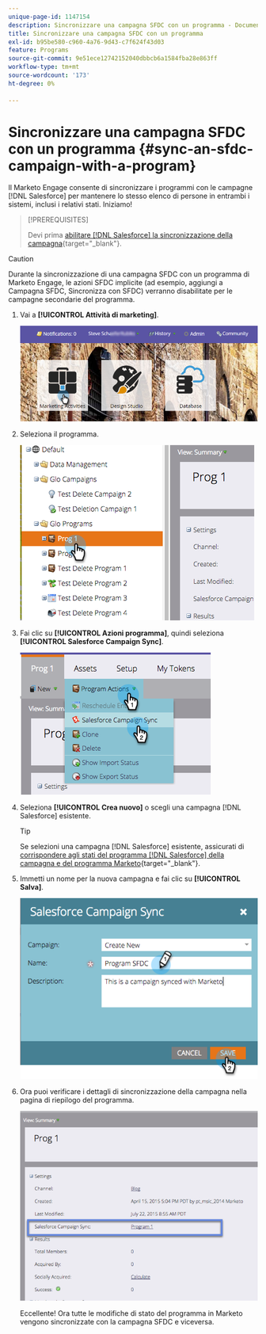 ```yaml
---
unique-page-id: 1147154
description: Sincronizzare una campagna SFDC con un programma - Documenti Marketo - Documentazione del prodotto
title: Sincronizzare una campagna SFDC con un programma
exl-id: b95be580-c960-4a76-9d43-c7f624f43d03
feature: Programs
source-git-commit: 9e51ece12742152040dbbcb6a1584fba28e863ff
workflow-type: tm+mt
source-wordcount: '173'
ht-degree: 0%

---
```


# Sincronizzare una campagna SFDC con un programma {#sync-an-sfdc-campaign-with-a-program}

Il Marketo Engage consente di sincronizzare i programmi con le campagne [!DNL Salesforce] per mantenere lo stesso elenco di persone in entrambi i sistemi, inclusi i relativi stati. Iniziamo!

>[!PREREQUISITES]
>
>Devi prima [abilitare [!DNL Salesforce] la sincronizzazione della campagna](/help/marketo/product-docs/crm-sync/salesforce-sync/setup/optional-steps/enable-disable-campaign-sync.md){target="_blank"}.

>[!CAUTION]
>
>Durante la sincronizzazione di una campagna SFDC con un programma di Marketo Engage, le azioni SFDC implicite (ad esempio, aggiungi a Campagna SFDC, Sincronizza con SFDC) verranno disabilitate per le campagne secondarie del programma.

1. Vai a **[!UICONTROL Attività di marketing]**.

   ![](assets/login-marketing-activities-1.png)

1. Seleziona il programma.

   ![](assets/image2015-7-22-8-3a47-3a28.png)

1. Fai clic su **[!UICONTROL Azioni programma]**, quindi seleziona **[!UICONTROL Salesforce Campaign Sync]**.

   ![](assets/image2015-7-22-8-3a48-3a5.png)

1. Seleziona **[!UICONTROL Crea nuovo]** o scegli una campagna [!DNL Salesforce] esistente.

   >[!TIP]
   >
   >Se selezioni una campagna [!DNL Salesforce] esistente, assicurati di [corrispondere agli stati del programma  [!DNL Salesforce] della campagna e del programma Marketo](/help/marketo/product-docs/crm-sync/salesforce-sync/sfdc-sync-details/how-to-match-program-statuses-and-salesforce-campaign-statuses-prior-to-sync.md){target="_blank"}.

1. Immetti un nome per la nuova campagna e fai clic su **[!UICONTROL Salva]**.

   ![](assets/image2015-7-22-8-3a57-3a19.png)

1. Ora puoi verificare i dettagli di sincronizzazione della campagna nella pagina di riepilogo del programma.

   ![](assets/image2015-7-22-8-3a59-3a33.png)

   Eccellente! Ora tutte le modifiche di stato del programma in Marketo vengono sincronizzate con la campagna SFDC e viceversa.
